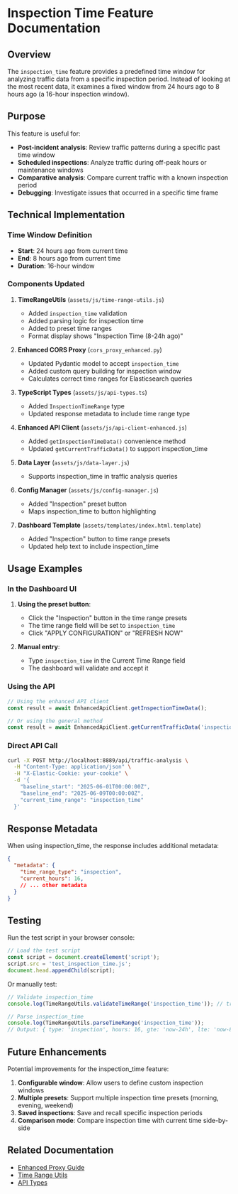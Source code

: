 # Inspection Time Feature Documentation

## Overview

The `inspection_time` feature provides a predefined time window for analyzing traffic data from a specific inspection period. Instead of looking at the most recent data, it examines a fixed window from 24 hours ago to 8 hours ago (a 16-hour inspection window).

## Purpose

This feature is useful for:
- **Post-incident analysis**: Review traffic patterns during a specific past time window
- **Scheduled inspections**: Analyze traffic during off-peak hours or maintenance windows
- **Comparative analysis**: Compare current traffic with a known inspection period
- **Debugging**: Investigate issues that occurred in a specific time frame

## Technical Implementation

### Time Window Definition
- **Start**: 24 hours ago from current time
- **End**: 8 hours ago from current time
- **Duration**: 16-hour window

### Components Updated

1. **TimeRangeUtils** (`assets/js/time-range-utils.js`)
   - Added `inspection_time` validation
   - Added parsing logic for inspection time
   - Added to preset time ranges
   - Format display shows "Inspection Time (8-24h ago)"

2. **Enhanced CORS Proxy** (`cors_proxy_enhanced.py`)
   - Updated Pydantic model to accept `inspection_time`
   - Added custom query building for inspection window
   - Calculates correct time ranges for Elasticsearch queries

3. **TypeScript Types** (`assets/js/api-types.ts`)
   - Added `InspectionTimeRange` type
   - Updated response metadata to include time range type

4. **Enhanced API Client** (`assets/js/api-client-enhanced.js`)
   - Added `getInspectionTimeData()` convenience method
   - Updated `getCurrentTrafficData()` to support inspection_time

5. **Data Layer** (`assets/js/data-layer.js`)
   - Supports inspection_time in traffic analysis queries

6. **Config Manager** (`assets/js/config-manager.js`)
   - Added "Inspection" preset button
   - Maps inspection_time to button highlighting

7. **Dashboard Template** (`assets/templates/index.html.template`)
   - Added "Inspection" button to time range presets
   - Updated help text to include inspection_time

## Usage Examples

### In the Dashboard UI

1. **Using the preset button**:
   - Click the "Inspection" button in the time range presets
   - The time range field will be set to `inspection_time`
   - Click "APPLY CONFIGURATION" or "REFRESH NOW"

2. **Manual entry**:
   - Type `inspection_time` in the Current Time Range field
   - The dashboard will validate and accept it

### Using the API

```javascript
// Using the enhanced API client
const result = await EnhancedApiClient.getInspectionTimeData();

// Or using the general method
const result = await EnhancedApiClient.getCurrentTrafficData('inspection_time');
```

### Direct API Call

```bash
curl -X POST http://localhost:8889/api/traffic-analysis \
  -H "Content-Type: application/json" \
  -H "X-Elastic-Cookie: your-cookie" \
  -d '{
    "baseline_start": "2025-06-01T00:00:00Z",
    "baseline_end": "2025-06-09T00:00:00Z",
    "current_time_range": "inspection_time"
  }'
```

## Response Metadata

When using inspection_time, the response includes additional metadata:

```json
{
  "metadata": {
    "time_range_type": "inspection",
    "current_hours": 16,
    // ... other metadata
  }
}
```

## Testing

Run the test script in your browser console:

```javascript
// Load the test script
const script = document.createElement('script');
script.src = 'test_inspection_time.js';
document.head.appendChild(script);
```

Or manually test:

```javascript
// Validate inspection_time
console.log(TimeRangeUtils.validateTimeRange('inspection_time')); // true

// Parse inspection_time
console.log(TimeRangeUtils.parseTimeRange('inspection_time'));
// Output: { type: 'inspection', hours: 16, gte: 'now-24h', lte: 'now-8h', label: 'Inspection Time (8-24h ago)' }
```

## Future Enhancements

Potential improvements for the inspection_time feature:

1. **Configurable window**: Allow users to define custom inspection windows
2. **Multiple presets**: Support multiple inspection time presets (morning, evening, weekend)
3. **Saved inspections**: Save and recall specific inspection periods
4. **Comparison mode**: Compare inspection time with current time side-by-side

## Related Documentation

- [Enhanced Proxy Guide](ENHANCED_PROXY_GUIDE.md)
- [Time Range Utils](assets/js/time-range-utils.js)
- [API Types](assets/js/api-types.ts)
